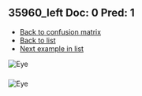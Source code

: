 ## 35960_left Doc: 0 Pred: 1
- [Back to confusion matrix](https://github.com/juliandewit/kaggle_retinopathy/blob/master/matrix.md)
- [Back to list](https://github.com/juliandewit/kaggle_retinopathy/blob/master/lists/01/list.md)
- [Next example in list](https://github.com/juliandewit/kaggle_retinopathy/blob/master/lists/01/36/36026_right.md)

![Eye](https://retinopaty.blob.core.windows.net/size1024/35960_left_0.jpeg)

### 

![Eye]()
